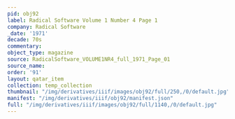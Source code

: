 ```yaml
---
pid: obj92
label: Radical Software Volume 1 Number 4 Page 1
company: Radical Software
_date: '1971'
decade: 70s
commentary:
object_type: magazine
source: RadicalSoftware_VOLUME1NR4_full_1971_Page_01
source_name:
order: '91'
layout: qatar_item
collection: temp_collection
thumbnail: "/img/derivatives/iiif/images/obj92/full/250,/0/default.jpg"
manifest: "/img/derivatives/iiif/obj92/manifest.json"
full: "/img/derivatives/iiif/images/obj92/full/1140,/0/default.jpg"
---
```

